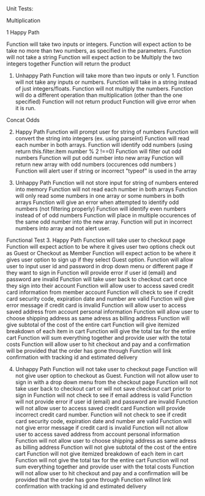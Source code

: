 #

Unit Tests:

Multiplication

1 Happy Path

Function will take two inputs or integers.
Function will expect action to be take no more than two numbers, as specified in the parameters.
Function will not take a string
Function will expect action to be Multiply the two integers together
Function will return the product

1. Unhappy Path
   Function will take more than two inputs or only 1.
   Function will not take any inputs or numbers.
   Function will take in a string instead of just integers/floats.
   Function will not multiply the numbers.
   Function will do a different operation than multiplication (other than the one specified)
   Function will not return product
   Function will give error when it is run.

Concat Odds

2.  Happy Path
    Function will prompt user for string of numbers
    Function will convert the string into integers (ex. using parseint)
    Function will read each number in both arrays.
    Function will identify odd numbers (using return this.filter.item number % 2 !==0)
    Function will filter out odd numbers
    Function will put odd number into new array
    Function will return new array with odd numbers (occurences odd numbers )
    Function will alert user if string or incorrect "typeof" is used in the array

3.  Unhappy Path
    Function will not store input for string of numbers entered into memory
    Function will not read each number in both arrays
    Function will only read some numbers in one array or some numbers in both arrays
    Function will give an error when attempted to identify odd numbers (not filtering properly)
    Function will identify even numbers instead of of odd numbers
    Function will place in multiple occurences of the same odd number into the new array.
    Function will put in incorrect numbers into array and not alert user.

Functional Test 3. Happy Path
Function will take user to checkout page
Function will expect action to be where it gives user two options check out as Guest or Checkout as Member
Function will expect action to be where it gives user option to sign up if they select Guest option.
Function will allow user to input user id and password in drop down menu or different page if they want to sign in
Function will provide error if user id (email) and password are invalid
Function will take user back to checkout cart once they sign into their account
Function will allow user to access saved credit card information from member account
Function will check to see if credit card security code, expiration date and number are valid
Function will give error message if credit card is invalid
Function will allow user to access saved address from account personal information
Function will allow user to choose shipping address as same adress as billing address
Function will give subtotal of the cost of the entire cart
Function will give itemized breakdown of each item in cart
Function will give the total tax for the entire cart
Function will sum everything together and provide user with the total costs
Function will allow user to hit checkout and pay and a confirmation will be provided that the order has gone through
Function will link confirmation with tracking id and estimated delivery

4. Unhappy Path
   Function will not take user to checkout page
   Function will not give user option to checkout as Guest.
   Function will not allow user to sign in with a drop down menu from the checkout page
   Function will not take user back to checkout cart or will not save checkout cart prior to sign in
   Function will not check to see if email address is valid
   Function will not provide error if user id (email) and password are invalid
   Function will not allow user to access saved credit card
   Function will provide incorrect credit card number.
   Function will not check to see if credit card security code, expiration date and number are valid
   Function will not give error message if credit card is invalid
   Function will not allow user to access saved address from account personal information
   Function will not allow user to choose shipping address as same adress as billing address
   Function will not give subtotal of the cost of the entire cart
   Function will not give itemized breakdown of each item in cart
   Function will not give the total tax for the entire cart
   Function will not sum everything together and provide user with the total costs
   Function will not allow user to hit checkout and pay and a confirmation will be provided that the order has gone through
   Function willnot link confirmation with tracking id and estimated delivery
